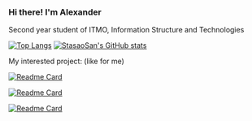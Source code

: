 ### Hi there! I'm Alexander

Second year student of ITMO, Information Structure and Technologies

[![Top Langs](https://github-readme-stats.vercel.app/api/top-langs/?username=StasaoSan&theme=radical&langs_count=8)](https://github.com/anuraghazra/github-readme-stats)
[![StasaoSan's GitHub stats](https://github-readme-stats.vercel.app/api?username=StasaoSan&show_icons=true&theme=radical)](https://github.com/anuraghazra/github-readme-stats)

My interested project: (like for me)

[![Readme Card](https://github-readme-stats.vercel.app/api/pin/?username=StasaoSan&repo=CSharp5&theme=radical)](https://github.com/anuraghazra/github-readme-stats)

[![Readme Card](https://github-readme-stats.vercel.app/api/pin/?username=StasaoSan&repo=CubicRubics&theme=radical)](https://github.com/anuraghazra/github-readme-stats)

[![Readme Card](https://github-readme-stats.vercel.app/api/pin/?username=StasaoSan&repo=workWithOscilographLSF&theme=radical)](https://github.com/anuraghazra/github-readme-stats)
